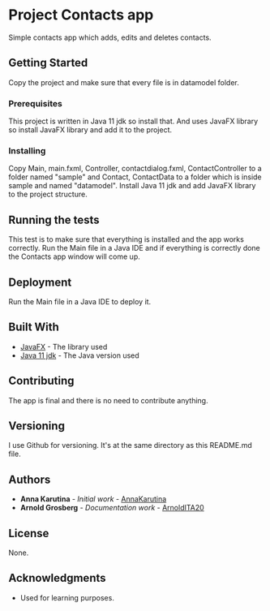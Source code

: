 # Project Contacts app

Simple contacts app which adds, edits and deletes contacts.

## Getting Started

Copy the project and make sure that every file is in datamodel folder.

### Prerequisites

This project is written in Java 11 jdk so install that. And uses JavaFX library so install JavaFX library and add it to the project.


### Installing

Copy Main, main.fxml, Controller, contactdialog.fxml, ContactController to a folder named "sample" and Contact, ContactData to a folder which is inside sample and named "datamodel". Install Java 11 jdk and add JavaFX library to the project structure.

## Running the tests
This test is to make sure that everything is installed and the app works correctly.
Run the Main file in a Java IDE and if everything is correctly done the Contacts app window will come up.


## Deployment
Run the Main file in a Java IDE to deploy it.


## Built With

* [JavaFX](https://openjfx.io/) - The library used
* [Java 11 jdk](https://docs.aws.amazon.com/corretto/latest/corretto-11-ug/downloads-list.html) - The Java version used

## Contributing

The app is final and there is no need to contribute anything.

## Versioning

I use Github for versioning. It's at the same directory as this README.md file.

## Authors

* **Anna Karutina** - *Initial work* - [AnnaKarutina](https://github.com/AnnaKarutina/)
* **Arnold Grosberg** - *Documentation work* - [ArnoldITA20](https://github.com/ArnoldITA20/)


## License

None.

## Acknowledgments

* Used for learning purposes.

